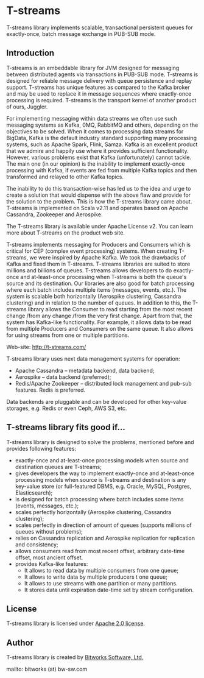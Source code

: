 # T-streams

T-streams library implements scalable, transactional persistent queues for exactly-once, batch message exchange in PUB-SUB mode.

## Introduction

T-streams is an embeddable library for JVM designed for messaging between distributed agents via transactions in PUB-SUB mode. T-streams is designed for reliable message delivery with queue persistence and replay support. T-streams has unique features as compared to the Kafka broker and may be used to replace it in message sequences where exactly-once processing is required. T-streams is the transport kernel of another product of ours, Juggler.

For implementing messaging within data streams we often use such messaging systems as Kafka, 0MQ, RabbitMQ and others, depending on the objectives to be solved. When it comes to processing data streams for BigData, Kafka is the default industry standard supporting many processing systems, such as Apache Spark, Flink, Samza. Kafka is an excellent product that we admire and happily use where it provides sufficient functionality. However, various problems exist that Kafka (unfortunately) cannot tackle. The main one (in our opinion) is the inability to implement exactly-once processing with Kafka, if events are fed from multiple Kafka topics and then transformed and relayed to other Kafka topics.

The inability to do this transaction-wise has led us to the idea and urge to create a solution that would dispense with the above flaw and provide for the solution to the problem. This is how the T-streams library came about. T-streams is implemented on Scala v2.11 and operates based on Apache Cassandra, Zookeeper and Aerospike.

The T-streams library is available under Apache License v2. You can learn more about T-streams on the product web site.

T-streams implements messaging for Producers and Consumers which is critical for CEP (complex event processing) systems. When creating T-streams, we were inspired by Apache Kafka. We took the drawbacks of Kafka and fixed them in T-streams. T-streams libraries are suited to store millions and billions of queues. T-streams allows developers to do exactly-once and at-least-once processing when T-streams is both the queue's source and its destination. Our libraries are also good for batch processing where each batch includes multiple items (messages, events, etc.). The system is scalable both horizontally (Aerospike clustering, Cassandra clustering) and in relation to the number of queues. In addition to this, the T-streams library allows the Consumer to read starting from the most recent change /from any change /from the very first change. Apart from that, the system has Kafka-like functionality. For example, it allows data to be read from multiple Producers and Consumers on the same queue. It also allows for using streams from one or multiple partitions.

Web-site: http://t-streams.com/

T-streams library uses next data management systems for operation:

 * Apache Cassandra – metadata backend, data backend;
 * Aerospike – data backend (preferred);
 * Redis/Apache Zookeeper – distributed lock management and pub-sub features. Redis is preferred.

Data backends are pluggable and can be developed for other key-value storages, e.g. Redis or even Ceph, AWS S3, etc.

## T-streams library fits good if…

T-streams library is designed to solve the problems, mentioned before and provides following features:

 * exactly-once and at-least-once processing models when source and destination queues are T-streams;
 * gives developers the way to implement exactly-once and at-least-once processing models when source is T-streams and destination is any key-value store (or full-featured DBMS, e.g. Oracle, MySQL, Postgres, Elasticsearch);
 * is designed for batch processing where batch includes some items (events, messages, etc.);
 * scales perfectly horizontally (Aerospike clustering, Cassandra clustering);
 * scales perfectly in direction of amount of queues (supports millions of queues without problems);
 * relies on Cassandra replication and Aerospike replication for replication and consistency;
 * allows consumers read from most recent offset, arbitrary date-time offset, most ancient offset.
 * provides Kafka-like features:
    * It allows to read data by multiple consumers from one queue;
    * It allows to write data by multiple producers t one queue;
    * It allows to use streams with one partition or many partitions.
    * It stores data until expiration date-time set by stream configuration.

## License

T-streams library is licensed under [Apache 2.0 license](http://www.apache.org/licenses/LICENSE-2.0).

## Author

T-streams library is created by [Bitworks Software, Ltd.](http://bw-sw.com)

mailto: bitworks (at) bw-sw.com
